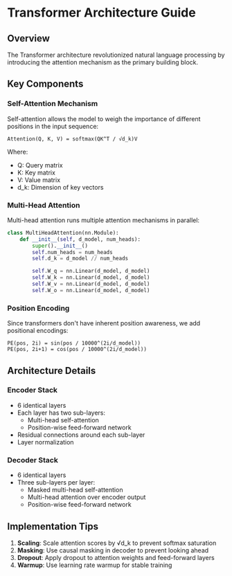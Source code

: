 # Transformer Architecture Guide

## Overview

The Transformer architecture revolutionized natural language processing by introducing the attention mechanism as the primary building block.

## Key Components

### Self-Attention Mechanism

Self-attention allows the model to weigh the importance of different positions in the input sequence:

```
Attention(Q, K, V) = softmax(QK^T / √d_k)V
```

Where:

- Q: Query matrix
- K: Key matrix
- V: Value matrix
- d_k: Dimension of key vectors

### Multi-Head Attention

Multi-head attention runs multiple attention mechanisms in parallel:

```python
class MultiHeadAttention(nn.Module):
    def __init__(self, d_model, num_heads):
        super().__init__()
        self.num_heads = num_heads
        self.d_k = d_model // num_heads

        self.W_q = nn.Linear(d_model, d_model)
        self.W_k = nn.Linear(d_model, d_model)
        self.W_v = nn.Linear(d_model, d_model)
        self.W_o = nn.Linear(d_model, d_model)
```

### Position Encoding

Since transformers don't have inherent position awareness, we add positional encodings:

```
PE(pos, 2i) = sin(pos / 10000^(2i/d_model))
PE(pos, 2i+1) = cos(pos / 10000^(2i/d_model))
```

## Architecture Details

### Encoder Stack

- 6 identical layers
- Each layer has two sub-layers:
  - Multi-head self-attention
  - Position-wise feed-forward network
- Residual connections around each sub-layer
- Layer normalization

### Decoder Stack

- 6 identical layers
- Three sub-layers per layer:
  - Masked multi-head self-attention
  - Multi-head attention over encoder output
  - Position-wise feed-forward network

## Implementation Tips

1. **Scaling**: Scale attention scores by √d_k to prevent softmax saturation
2. **Masking**: Use causal masking in decoder to prevent looking ahead
3. **Dropout**: Apply dropout to attention weights and feed-forward layers
4. **Warmup**: Use learning rate warmup for stable training
